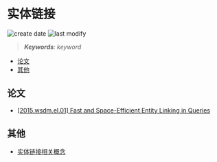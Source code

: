 实体链接
===
<!--START_SECTION:badge-->
![create date](https://img.shields.io/static/v1?label=create%20date&message=2022-04-xx&label_color=gray&color=lightsteelblue&style=flat-square)
![last modify](https://img.shields.io/static/v1?label=last%20modify&message=2025-08-03%2022%3A42%3A16&label_color=gray&color=thistle&style=flat-square)
<!--END_SECTION:badge-->
<!--info
top: false
draft: false
hidden: true
tags: [nlp_kg]
-->

> ***Keywords**: keyword*

<!--START_SECTION:toc-->
- [论文](#论文)
- [其他](#其他)
<!--END_SECTION:toc-->


## 论文

- [[2015.wsdm.el.01] Fast and Space-Efficient Entity Linking in Queries](./2015.wsdm.el.01.md)

## 其他

- [实体链接相关概念](./实体链接相关概念.md)
